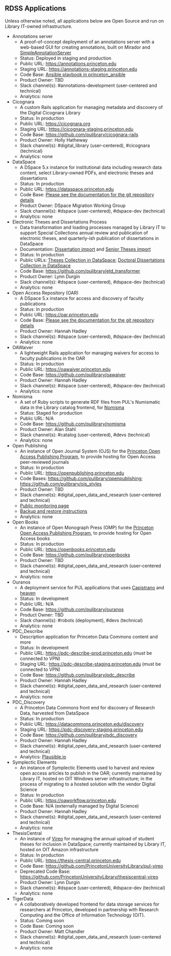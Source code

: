 ## RDSS Applications

Unless otherwise noted, all applications below are Open Source and run on Library IT-owned infrastructure.

- Annotations server
  - A proof-of-concept deployment of an annotations server with a web-based GUI for creating annotations, built on Mirador and [SimpleAnnotationServer](https://github.com/glenrobson/SimpleAnnotationServer)
  - Status: Deployed in staging and production
  - Public URL: https://annotations.princeton.edu
  - Staging URL: https://annotations-staging.princeton.edu
  - Code Base: [Ansible playbook in princeton_ansible](https://github.com/pulibrary/princeton_ansible/blob/main/playbooks/annotations_production.yml)
  - Product Owner: TBD
  - Slack channel(s): #annotations-development (user-centered and technical)
  - Analytics: none
- Cicognara
  - A custom Rails application for managing metadata and discovery of the Digital Cicognara Library
  - Status: In production
  - Public URL: https://cicognara.org
  - Staging URL: https://cicognara-staging.princeton.edu
  - Code Base: https://github.com/pulibrary/cicognara-rails
  - Product Owner: Holly Hatheway
  - Slack channel(s): #digital_library (user-centered), #cicognara (technical)
  - Analytics: none
- DataSpace
  - A DSpace 5.x instance for institutional data including research data content, select Library-owned PDFs, and electronic theses and dissertations
  - Status: In production
  - Public URL: https://dataspace.princeton.edu
  - Code Base: [Please see the documentation for the git repository details](dataspace/git.md)
  - Product Owner: DSpace Migration Working Group
  - Slack channel(s): #dspace (user-centered), #dspace-dev (technical)
  - Analytics: none
- Electronic Theses and Dissertations Process
  - Data transformation and loading processes managed by Library IT to support Special Collections annual review and publication of electronic theses, and quarterly-ish publication of dissertations in DataSpace
  - Documentation: [Dissertation import](https://pulibrary.github.io/etd_transformer/process-dissertations.html) and [Senior Theses import](https://pulibrary.github.io/etd_transformer/process-theses.html)
  - Status: In production
  - Public URLs: [Theses Collection in DataSpace](https://dataspace.princeton.edu/handle/88435/dsp019c67wm88m); [Doctoral Dissertations Collection in DataSpace](https://dataspace.princeton.edu/handle/88435/dsp01td96k251d)
  - Code Base: https://github.com/pulibrary/etd_transformer
  - Product Owner: Lynn Durgin
  - Slack channel(s): #dspace (user-centered), #dspace-dev (technical)
  - Analytics: none
- Open Access Repository (OAR)
  - A DSpace 5.x instance for access and discovery of faculty publications
  - Status: In production
  - Public URL: https://oar.princeton.edu
  - Code Base: [Please see the documentation for the git repository details](oar/git.md)
  - Product Owner: Hannah Hadley
  - Slack channel(s): #dspace (user-centered), #dspace-dev (technical)
  - Analytics: none
- OAWaiver
  - A lightweight Rails application for managing waivers for access to faculty publications in the OAR
  - Status: In production
  - Public URL: https://oawaiver.princeton.edu
  - Code Base: https://github.com/pulibrary/oawaiver
  - Product Owner: Hannah Hadley
  - Slack channel(s): #dspace (user-centered), #dspace-dev (technical)
  - Analytics: none
- Nomisma
  - A set of Ruby scripts to generate RDF files from PUL's Numismatic data in the Library catalog frontend, for [Nomisma](http://nomisma.org/)
  - Status: Staged for production
  - Public URL: N/A
  - Code Base: https://github.com/pulibrary/nomisma
  - Product Owner: Alan Stahl
  - Slack channel(s): #catalog (user-centered), #devs (technical)
  - Analytics: none
- Open Publishing
  - An instance of Open Journal System (OJS) for the [Princeton Open Access Publishing Program](https://library.princeton.edu/services/open-access-publishing-program), to provide hosting for Open Access peer-reviewed journals
  - Status: In production
  - Public URL: https://openpublishing.princeton.edu
  - Code Bases: https://github.com/pulibrary/openpublishing; https://github.com/pulibrary/ojs_styles
  - Product Owner: TBD
  - Slack channel(s): #digital_open_data_and_research (user-centered and technical)
  - [Public monitoring page](https://0f636d4c-7961-4c35-aece-0e58925491bd.site.hbuptime.com/)
  - [Backup and restore instructions](ojs.md)
  - Analytics: none
- Open Books
  - An instance of Open Monograph Press (OMP) for the [Princeton Open Access Publishing Program](https://library.princeton.edu/services/open-access-publishing-program), to provide hosting for Open Access books
  - Status: In production
  - Public URL: https://openbooks.princeton.edu
  - Code Base: https://github.com/pulibrary/openbooks
  - Product Owner: TBD
  - Slack channel(s): #digital_open_data_and_research (user-centered and technical)
  - Analytics: none
- Ouranos
  - A deployment service for PUL applications that uses [Capistrano](https://capistranorb.com/) and [heaven](https://github.com/atmos/heaven)
  - Status: In development
  - Public URL: N/A
  - Code Base: https://github.com/pulibrary/ouranos
  - Product Owner: TBD
  - Slack channel(s): #robots (deployment), #devs (technical)
  - Analytics: none
- PDC_Describe
  - Description application for Princeton Data Commons content and more
  - Status: In development
  - Public URL: https://pdc-describe-prod.princeton.edu (must be connected to VPN)
  - Staging URL: https://pdc-describe-staging.princeton.edu (must be connected to VPN)
  - Code Base: https://github.com/pulibrary/pdc_describe
  - Product Owner: Hannah Hadley
  - Slack channel(s): #digital_open_data_and_research (user-centered and technical)
  - Analytics: none
- PDC_Discovery
  - A Princeton Data Commons front end for discovery of Research Data, harvested from DataSpace
  - Status: In production
  - Public URL: https://datacommons.princeton.edu/discovery
  - Staging URL: https://pdc-discovery-staging.princeton.edu
  - Code Base: https://github.com/pulibrary/pdc_discovery
  - Product Owner: Hannah Hadley
  - Slack channel(s): #digital_open_data_and_research (user-centered and technical)
  - Analytics: [Plausible.io](https://plausible.io/)
- Symplectic Elements
  - An instance of Symplectic Elements used to harvest and review open access articles to publish in the OAR; currently maintained by Library IT, hosted on OIT Windows server infrastructure; in the process of migrating to a hosted solution with the vendor Digital Science
  - Status: In production
  - Public URL: https://oaworkflow.princeton.edu
  - Code Base: N/A (externally managed by Digital Science)
  - Product Owner: Hannah Hadley
  - Slack channel(s): #digital_open_data_and_research (user-centered and technical)
  - Analytics: none
- ThesisCentral
  - An instance of [Vireo](https://github.com/TexasDigitalLibrary/Vireo) for managing the annual upload of student theses for inclusion in DataSpace; currently maintained by Library IT, hosted on OIT Amazon infrastructure
  - Status: In production
  - Public URL: https://thesis-central.princeton.edu
  - Code Base: https://github.com/PrincetonUniversityLibrary/pul-vireo
  - Deprecated Code Base: https://github.com/PrincetonUniversityLibrary/thesiscentral-vireo
  - Product Owner: Lynn Durgin
  - Slack channel(s): #dspace (user-centered), #dspace-dev (technical)
  - Analytics: none
- TigerData
  - A collaboratively developed frontend for data storage services for researchers at Princeton, developed in partnership with Research Computing and the Office of Information Technology (OIT).
  - Status: Coming soon
  - Code Base: Coming soon
  - Product Owner: Matt Chandler
  - Slack channel(s): #digital_open_data_and_research (user-centered and technical)
  - Analytics: none
